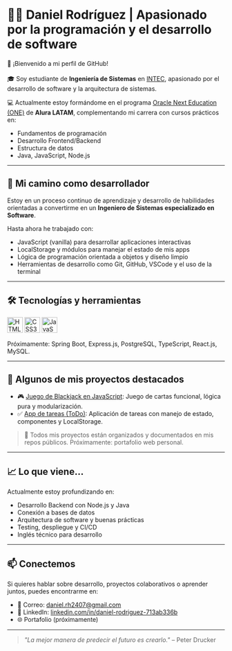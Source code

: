 # 👨‍💻 Daniel Rodríguez | Apasionado por la programación y el desarrollo de software

👋 ¡Bienvenido a mi perfil de GitHub!<br><br>
🎓 Soy estudiante de **Ingeniería de Sistemas** en [INTEC](https://intec.edu.do), apasionado por el desarrollo de software y la arquitectura de sistemas.

💻 Actualmente estoy formándome en el programa [Oracle Next Education (ONE)](https://www.aluracursos.com/programas/oracle-next-education) de **Alura LATAM**, complementando mi carrera con cursos prácticos en:
- Fundamentos de programación
- Desarrollo Frontend/Backend
- Estructura de datos
- Java, JavaScript, Node.js

---

## 🚀 Mi camino como desarrollador

Estoy en un proceso continuo de aprendizaje y desarrollo de habilidades orientadas a convertirme en un **Ingeniero de Sistemas especializado en Software**.

Hasta ahora he trabajado con:
- JavaScript (vanilla) para desarrollar aplicaciones interactivas
- LocalStorage y módulos para manejar el estado de mis apps
- Lógica de programación orientada a objetos y diseño limpio
- Herramientas de desarrollo como Git, GitHub, VSCode y el uso de la terminal

---

## 🛠️ Tecnologías y herramientas

<p align="left">
 <a href="https://developer.mozilla.org/en-US/docs/Glossary/HTML5" target="_blank" rel="noreferrer"><img src="https://raw.githubusercontent.com/danielcranney/readme-generator/main/public/icons/skills/html5-colored.svg" width="36" height="36" alt="HTML5" /></a>
<a href="https://www.w3.org/TR/CSS/#css" target="_blank" rel="noreferrer"><img src="https://raw.githubusercontent.com/danielcranney/readme-generator/main/public/icons/skills/css3-colored.svg" width="36" height="36" alt="CSS3" /></a>
<a href="https://developer.mozilla.org/en-US/docs/Web/JavaScript" target="_blank" rel="noreferrer"><img src="https://raw.githubusercontent.com/danielcranney/readme-generator/main/public/icons/skills/javascript-colored.svg" width="36" height="36" alt="JavaScript" /></a>


Próximamente: Spring Boot, Express.js, PostgreSQL, TypeScript, React.js, MySQL.

---

## 📂 Algunos de mis proyectos destacados

- 🎮 [Juego de Blackjack en JavaScript](https://github.com/Danjrh24/Blackjack-vite): Juego de cartas funcional, lógica pura y modularización.
- ✅ [App de tareas (ToDo)](https://github.com/Danjrh24/TodoApp): Aplicación de tareas con manejo de estado, componentes y LocalStorage.

> 🔗 Todos mis proyectos están organizados y documentados en mis repos públicos. Próximamente: portafolio web personal.

---

## 📈 Lo que viene…

Actualmente estoy profundizando en:
- Desarrollo Backend con Node.js y Java
- Conexión a bases de datos
- Arquitectura de software y buenas prácticas
- Testing, despliegue y CI/CD
- Inglés técnico para desarrollo

---

## 📫 Conectemos

Si quieres hablar sobre desarrollo, proyectos colaborativos o aprender juntos, puedes encontrarme en:

- 📧 Correo: daniel.rh2407@gmail.com
- 💼 LinkedIn: [linkedin.com/in/daniel-rodriguez-713ab336b](https://linkedin.com/in/daniel-rodriguez-713ab336b)
- 🌐 Portafolio (próximamente)

---

> _"La mejor manera de predecir el futuro es crearlo."_ – Peter Drucker

